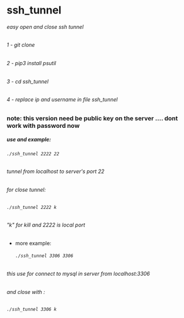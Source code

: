 # ssh_tunnel

###### easy open and close ssh tunnel

###### 1 - git clone
###### 2 - pip3 install psutil
###### 3 - cd ssh_tunnel
###### 4 - replace ip and username in file ssh_tunnel

### note: this version  need be public key on the server .... dont work with password now

##### use and example:
  ######  ```./ssh_tunnel 2222 22```
   ######   tunnel from localhost to server's port 22  
    
###### for close tunnel:
  ###### ```./ssh_tunnel 2222 k```
   ###### "k" for kill and 2222 is local port


- more example:
  ###### ```./ssh_tunnel 3306 3306```

###### this use for connect to mysql in server from localhost:3306

###### and close with :
  ###### ```./ssh_tunnel 3306 k```
